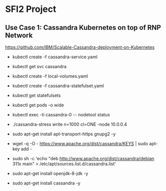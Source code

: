 # SFI2 Project
## Use Case 1: Cassandra Kubernetes on top of RNP Network

https://github.com/IBM/Scalable-Cassandra-deployment-on-Kubernetes


  * kubectl create -f cassandra-service.yaml
  * kubectl get svc cassandra
  * kubectl create -f local-volumes.yaml
  * kubectl create -f cassandra-statefulset.yaml
  * kubectl get statefulsets
  * kubectl get pods -o wide
  * kubectl exec -ti cassandra-0 -- nodetool status

  * ./cassandra-stress write n=1000 cl=ONE -node 10.0.0.4

  * sudo apt-get install apt-transport-https gnupg2 -y
  * wget -q -O - https://www.apache.org/dist/cassandra/KEYS | sudo  apt-key add -
  * sudo sh -c 'echo "deb http://www.apache.org/dist/cassandra/debian 311x main" > /etc/apt/sources.list.d/cassandra.list'
  * sudo apt-get install openjdk-8-jdk -y
  * sudo apt-get install cassandra -y

